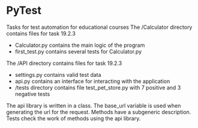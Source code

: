 # PyTest
Tasks for test automation for educational courses
The /Calculator directory contains files for task 19.2.3
<ul>
<li>Calculator.py contains the main logic of the program</li>
<li>first_test.py contains several tests for Calculator.py</li>
</ul> 
The /API directory contains files for task 19.2.3
<ul>
<li>settings.py contains valid test data</li>
<li>api.py contains an interface for interacting with the application</li>
<li>/tests directory contains file test_pet_store.py with 7 positive and 3 negative tests</li>
</ul> 
The api library is written in a class. The base_url variable is used when generating the url for the request.
Methods have a subgeneric description.
Tests check the work of methods using the api library.

